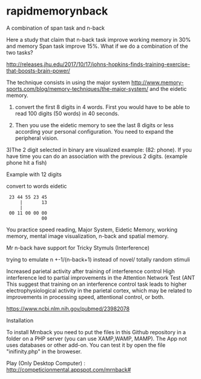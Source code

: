 # rapidmemorynback

A combination of span task and n-back

Here a study that claim that n-back task improve working memory in 30% and memory Span task improve 15%. What if we do a combination of the two tasks? 

http://releases.jhu.edu/2017/10/17/johns-hopkins-finds-training-exercise-that-boosts-brain-power/

The technique consists in using the major system http://www.memory-sports.com/blog/memory-techniques/the-major-system/ and the eidetic memory.

1) convert the first 8 digits in 4 words. First you would have to be able to read 100 digits (50 words) in 40 seconds.

2) Then you use the eidetic memory to see the last 8 digits or less according your personal configuration. You need to expand the peripheral vision.

3)The 2 digit selected in binary are visualized example: (82: phone). If you have time you can do an association with the previous 2 digits. (example phone hit a fish)

Example with 12 digits

convert to words  eidetic

     23 44 55 23 45
         |       13
         |
     00 11 00 00 00
                 00
                 
You practice speed reading, Major System, Eidetic Memory, working memory, mental image visualization, n-back and spatial memory.    

Mr n-back have support for Tricky Stymuls (Interference)

trying to emulate n +-1/(n-back+1) instead of novel/ totally random stimuli


Increased parietal activity after training of interference control
High interference led to partial improvements in the Attention Network Test (ANT
This suggest that training on an interference control task leads to higher electrophysiological activity in the parietal cortex, which may be related to improvements in processing speed, attentional control, or both.

https://www.ncbi.nlm.nih.gov/pubmed/23982078

Installation

To install Mrnback you need to put the files in this Github repository in a folder on a PHP server (you can use XAMP,WAMP, MAMP). The App not uses databases or other add-on. You can test it by open the file "inifinity.php" in the broweser.
          
Play (Only Desktop Computer) :  http://competicionmental.appspot.com/mrnback#
